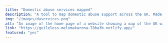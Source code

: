 ```yaml
---
title: "Domestic abuse services mapped"
description: "A tool to map domestic abuse support across the UK. Made with React, Airtable and styled components"
img: "/images/daservices.png"
alt: "An image of the home page of a website showing a map of the UK with clustered service numbers on it."
link: "https://guileless-melomakarona-78ba3b.netlify.app/"
featured: "yes"
---
```

